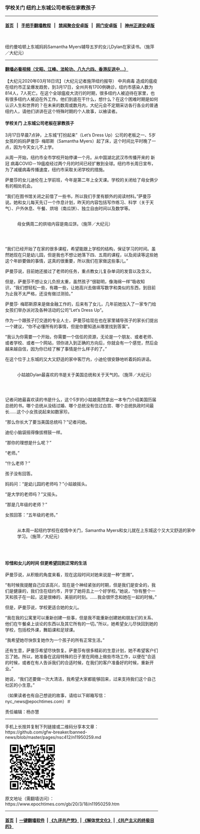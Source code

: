 ### 学校关门 纽约上东城公司老板在家教孩子
------------------------

#### [首页](https://github.com/gfw-breaker/banned-news/blob/master/README.md) &nbsp;&nbsp;|&nbsp;&nbsp; [手把手翻墙教程](https://github.com/gfw-breaker/guides/wiki) &nbsp;&nbsp;|&nbsp;&nbsp; [禁闻聚合安卓版](https://github.com/gfw-breaker/bn-android) &nbsp;&nbsp;|&nbsp;&nbsp; [网门安卓版](https://github.com/oGate2/oGate) &nbsp;&nbsp;|&nbsp;&nbsp; [神州正道安卓版](https://github.com/SzzdOgate/update) 



<div><img alt="" class="aligncenter wp-post-image" src="https://i.epochtimes.com/assets/uploads/2020/03/IMG_1373-600x400.jpg"/>
<div class="red16 caption">
 <p>
  纽约曼哈顿上东城妈妈Samantha Myers辅导五岁的女儿Dylan在家读书。（施萍／大纪元）
 </p>
</div>
</div><hr/>

#### [翻墙必看视频（文昭、江峰、法轮功、八九六四、香港反送中...）](https://github.com/gfw-breaker/banned-news/blob/master/pages/link3.md)

<div><p>
 【大纪元2020年03月18日讯】（大纪元记者施萍纽约报导）
 <ok href="https://www.epochtimes.com/gb/tag/%E4%B8%AD%E5%85%B1%E7%97%85%E6%AF%92.html">
  中共病毒
 </ok>
 造成的瘟疫在纽约市正呈爆发趋势，到3月17日，全州共有1700例确诊，纽约市感染人数为814人，7人死亡。在这个全球瘟疫大流行的时期，很多纽约人被迫待在家里，也有很多纽约人被迫在外工作。他们到底在干什么，想什么？在这个困难时期是如何认识人生和世界的？在未来的数周或数月内，大纪元会不定期采访各行各业的普通纽约人，请他们讲讲在这个特殊时期的个人故事，以飨读者。
</p>
<h4>
 学校关门 上东城公司老板在家教孩子
</h4>
<p>
 3月17日早晨7点钟，上东城“打扮起来”（Let’s Dress Up）公司的老板之一、5岁女孩的妈妈萨曼莎· 梅耶斯（Samantha Myers）起了床，这个时间比平时晚了一点，因为今天女儿不上学。
</p>
<p>
 从周一开始，纽约市全市学校开始停课一个月。从中国湖北武汉市传播开来的
 <ok href="https://www.epochtimes.com/gb/tag/%E6%96%B0%E5%86%A0.html">
  新冠
 </ok>
 病毒COVID－19瘟疫经过两个月的时间已经扩散到全球。纽约市长周日宣布，为了减缓病毒传播速度，纽约市采取关闭学校的措施。
</p>
<p>
 萨曼莎的女儿迪伦在上学前班，今年是第二年上全天课。学校的关闭给了母女俩少有的相处机会。
</p>
<p>
 “我们在图书馆关闭之前借了一些书，所以我们手里有额外的阅读材料。”萨曼莎说。她和女儿每天先订一个作息计划，昨天的内容包括写作练习、科学（关于天气）、户外休息、午餐、烘培（南瓜饼）、独立自由时间以及数学等。
</p>
<figure class="wp-caption aligncenter" id="attachment_11950289" style="width: 600px">
 <ok href="http://i.epochtimes.com/assets/uploads/2020/03/IMG_1386.jpg">
  <img alt="" class="size-large wp-image-11950289" src="http://i.epochtimes.com/assets/uploads/2020/03/IMG_1386-600x450.jpg"/>
 </ok>
 <br/><figcaption class="wp-caption-text">
  母女俩周二的烘培内容是南瓜饼。（施萍／大纪元）
 </figcaption><br/>
</figure><br/>
<p>
 “我们已经开始了在家的很多课程，希望能跟上学校的结构，保证学习的时间。虽然她现在只是幼儿园，但是我也不想让她落下四、五周的课程，以及阅读等这些她这个年龄要做的事情，这真的很重要，所以我们在家做这些事儿。”
</p>
<p>
 萨曼莎说，目前她还接过了老师的任务，重点教女儿复杂单词的发音以及含义。
</p>
<p>
 但是，萨曼莎不想让女儿负担太重，虽然孩子“很聪明，像海绵一样”吸收知识，“我们想轻松一些，有趣一些，让她高兴去做填写数字和类似的东西，到目前为止我不太严格，还没有做过测验。”
</p>
<p>
 萨曼莎· 梅耶斯原来是做金融工作的，后来有了女儿，几年前她加入了一家专门给女孩们举办派对及各种活动的公司“Let‘s Dress Up”。
</p>
<p>
 作为一个跟孩子打交道的专业人士，萨曼莎给现在也在家里辅导孩子的家长们提出一个建议，“你不必懂所有的事情，但是你要知道从哪里找到答案”。
</p>
<p>
 “我认为你需要一个开始，你需要一个信任的资源，无论是一个朋友、或者老师、或者学校、或者一个网站，领你进入到正确的方向后，你就会有一个感觉，然后会越来越自信，因为你已经了解了事情是什么样子的了。”
</p>
<p>
 在这个位于上东城的又大又舒适的家中客厅内，小迪伦很安静地听着妈妈讲话。
</p>
<figure class="wp-caption aligncenter" id="attachment_11950294" style="width: 600px">
 <ok href="http://i.epochtimes.com/assets/uploads/2020/03/IMG_1378.jpg">
  <img alt="" class="size-large wp-image-11950294" src="http://i.epochtimes.com/assets/uploads/2020/03/IMG_1378-600x450.jpg"/>
 </ok>
 <br/><figcaption class="wp-caption-text">
  小姑娘Dylan最喜欢的书是关于美国总统和关于天气的。（施萍／大纪元）
 </figcaption><br/>
</figure><br/>
<p>
 记者问她最喜欢读的书是什么，这个5岁的小姑娘竟然拿出一本专门介绍美国历届总统的书。哪个总统从没结过婚、哪个总统没有住过白宫、哪个总统执政时间最长……这个小女孩说起来如数家珍。
</p>
<p>
 “那么你长大了要当美国总统吗？”记者问她。
</p>
<p>
 迪伦小脑袋摇得像拔楞鼓一样。
</p>
<p>
 “那你的理想是什么呢？”
</p>
<p>
 “老师。”
</p>
<p>
 “什么老师？”
</p>
<p>
 孩子没有回答。
</p>
<p>
 妈妈问：“是幼儿园的老师吗？”小姑娘摇头。
</p>
<p>
 “是大学的老师吗？”又摇头。
</p>
<p>
 “那是几年级的老师？”
</p>
<p>
 女孩回答：“五年级的老师。”
</p>
<figure class="wp-caption aligncenter" id="attachment_11950301" style="width: 600px">
 <ok href="http://i.epochtimes.com/assets/uploads/2020/03/IMG_1388.jpg">
  <img alt="" class="size-large wp-image-11950301" src="http://i.epochtimes.com/assets/uploads/2020/03/IMG_1388-600x450.jpg"/>
 </ok>
 <br/><figcaption class="wp-caption-text">
  从本周一起纽约学校在疫情中关门，Samantha Myers和女儿就在上东城这个又大又舒适的家中学习。（施萍／大纪元）
 </figcaption><br/>
</figure><br/>
<h4>
 珍惜和女儿的时间 但更希望回到正常的生活
</h4>
<p>
 萨曼莎说，从积极的角度来看，现在这段时间对她来说是一种“恩赐”。
</p>
<p>
 “有时候我提醒自己应该高兴，现在是个神经紧张的时期，但是我们是安全的，我们是健康的，我们住在纽约市，开学了她将去上一个好学校。”她说，“你有整个一天和孩子在一起，这是很棒的、美丽的时刻。……我会很怀念和她在一起的时候。”
</p>
<p>
 但是，萨曼莎说，学校更适合她的女儿。
</p>
<p>
 “我在我的公寓里可以重新创建一些事，但是我不能重新创建她和朋友们的关系、他们在午餐桌上谈论的东西以及其它所有的一切。”所以，她希望女儿尽快回到她的学校，包括校外课，舞蹈课和足球课。
</p>
<p>
 “我希望她尽快恢复她作为一个孩子的所有正常生活。”
</p>
<p>
 还有生意，萨曼莎希望尽快恢复。萨曼莎有很多精彩的生意计划，她不希望客户们忘了她。所以，她准备在这段特殊的日子里在网络上做些市场工作，以便在“合适的时候，或者在有人告诉我们的合适时候，在我们的客户准备好的时候，重新开业。”
</p>
<p>
 她说，“我们还要做一次大清洁，我希望大家都能够回来，过来支持我们这个自己社区的小生意。”
</p>
<p>
 （如果读者也有自己想说的故事，请给以下邮箱写信：nyc_news@epochtimes.com）＃
</p>
<p>
 责任编辑：杨亦慧
</p>
</div>
<hr/>
手机上长按并复制下列链接或二维码分享本文章：<br/>
https://github.com/gfw-breaker/banned-news/blob/master/pages/nsc412/n11950259.md <br/>
<a href='https://github.com/gfw-breaker/banned-news/blob/master/pages/nsc412/n11950259.md'><img src='https://github.com/gfw-breaker/banned-news/blob/master/pages/nsc412/n11950259.md.png'/></a> <br/>
原文地址（需翻墙访问）：https://www.epochtimes.com/gb/20/3/18/n11950259.htm


------------------------
#### [首页](https://github.com/gfw-breaker/banned-news/blob/master/README.md) &nbsp;|&nbsp; [一键翻墙软件](https://github.com/gfw-breaker/nogfw/blob/master/README.md) &nbsp;| [《九评共产党》](https://github.com/gfw-breaker/9ping.md/blob/master/README.md#九评之一评共产党是什么) | [《解体党文化》](https://github.com/gfw-breaker/jtdwh.md/blob/master/README.md) | [《共产主义的终极目的》](https://github.com/gfw-breaker/gczydzjmd.md/blob/master/README.md)


<img src='http://gfw-breaker.win/banned-news/pages/nsc412/n11950259.md' width='0px' height='0px'/>